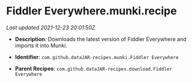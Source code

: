 # Fiddler Everywhere.munki.recipe

_Last updated 2021-12-23 20:01:50Z_

- **Description**: Downloads the latest version of Fiddler Everywhere and imports it into Munki.

- **Identifier**: `com.github.dataJAR-recipes.munki.Fiddler Everywhere`

- **Parent Recipes**: `com.github.dataJAR-recipes.download.Fiddler Everywhere`

